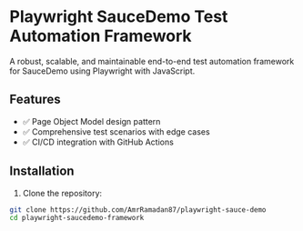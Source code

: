 # Playwright SauceDemo Test Automation Framework

A robust, scalable, and maintainable end-to-end test automation framework for SauceDemo using Playwright with JavaScript.

## Features

- ✅ Page Object Model design pattern
- ✅ Comprehensive test scenarios with edge cases
- ✅ CI/CD integration with GitHub Actions


## Installation

1. Clone the repository:
```bash
git clone https://github.com/AmrRamadan87/playwright-sauce-demo
cd playwright-saucedemo-framework
